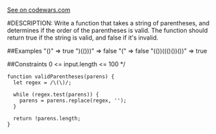 [See on codewars.com](https://www.codewars.com/kata/52774a314c2333f0a7000688)

#DESCRIPTION:
Write a function that takes a string of parentheses, and determines if the order of the parentheses is valid. The function should return true if the string is valid, and false if it's invalid.

##Examples
"()"              =>  true
")(()))"          =>  false
"("               =>  false
"(())((()())())"  =>  true

##Constraints
0 <= input.length <= 100
*/

```
function validParentheses(parens) {
  let regex = /\(\)/;

  while (regex.test(parens)) {
    parens = parens.replace(regex, '');
  }

  return !parens.length;
}
```
